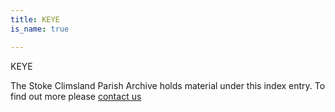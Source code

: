 ```yaml
---
title: KEYE
is_name: true

---
```


KEYE


The Stoke Climsland Parish Archive holds material under this index entry. To find out more please [contact us](/contact/)
